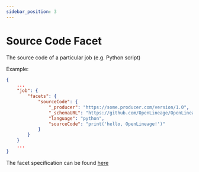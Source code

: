 ```yaml
---
sidebar_position: 3
---
```


# Source Code Facet

The source code of a particular job (e.g. Python script)

Example:

```json
{
    ...
    "job": {
        "facets": {
            "sourceCode": {
                "_producer": "https://some.producer.com/version/1.0",
                "_schemaURL": "https://github.com/OpenLineage/OpenLineage/blob/main/spec/facets/SourceCodeJobFacet.json",
                "language": "python",
                "sourceCode": "print('hello, OpenLineage!')"
            }
        }
    }
    ...
}
```


The facet specification can be found [here](https://openlineage.io/spec/facets/1-0-0/SourceCodeJobFacet.json)